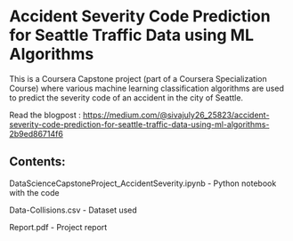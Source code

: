 # Accident Severity Code Prediction for Seattle Traffic Data using ML Algorithms

This is a Coursera Capstone project (part of a Coursera Specialization Course) where various machine learning classification algorithms are 
used to predict the severity code of an accident in the city of Seattle. 

Read the blogpost : https://medium.com/@sivajuly26_25823/accident-severity-code-prediction-for-seattle-traffic-data-using-ml-algorithms-2b9ed86714f6

## Contents:
DataScienceCapstoneProject_AccidentSeverity.ipynb - Python notebook with the code

Data-Collisions.csv - Dataset used

Report.pdf - Project report
